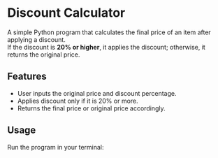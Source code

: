 # Discount Calculator

A simple Python program that calculates the final price of an item after applying a discount.  
If the discount is **20% or higher**, it applies the discount; otherwise, it returns the original price.

## Features
- User inputs the original price and discount percentage.
- Applies discount only if it is 20% or more.
- Returns the final price or original price accordingly.

## Usage
Run the program in your terminal:

